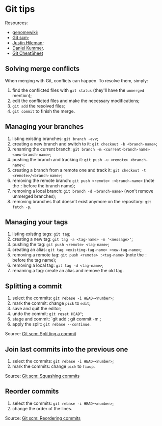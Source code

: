 # Git tips

Resources:

* [genomewiki](http://genomewiki.ucsc.edu/index.php/Resolving_merge_conflicts_in_Git);
* [Git scm](http://git-scm.com/book);
* [Justin Hileman](http://justinhileman.info/article/changing-history/);
* [Daniel Kummer](http://danielkummer.github.io/git-flow-cheatsheet/).
* [Git CheatSheet](http://ndpsoftware.com/git-cheatsheet.html)

## Solving merge conflicts

When merging with Git, conflicts can happen. To resolve them, simply:

1. find the conflicted files with `git status`
   (they'll have the `unmerged` mention);
2. edit the conflicted files and make the necessary modifications;
3. `git add` the resolved files;
4. `git commit` to finish the merge.

## Managing your branches

1. listing existing branches: `git branch -avv`;
2. creating a new branch and switch to it: `git checkout -b <branch-name>`;
3. renaming the current branch: `git branch -m <current-branch-name> <new-branch-name>`;
4. pushing the branch and tracking it: `git push -u <remote> <branch-name>`;
5. creating a branch from a remote one and track it: `git checkout -t <remote>/<branch-name>`;
6. removing the remote branch: `git push <remote> :<branch-name>` (note the `:` before the branch name);
7. removing a local branch: `git branch -d <branch-name>` (won't remove unmerged branches);
8. removing branches that doesn't exist anymore on the repository: `git fetch -p`.

## Managing your tags

1. listing existing tags: `git tag`;
2. creating a new tag: `git tag -a <tag-name> -m '<message>'`;
3. pushing the tag: `git push <remote> <tag-name>`;
4. creating an alias: `git tag <existing-tag-name> <new-tag-name>`;
5. removing a remote tag: `git push <remote> :<tag-name>` (note the `:` before the tag name);
6. removing a local tag: `git tag -d <tag-name>`;
7. renaming a tag: create an alias and remove the old tag.

## Splitting a commit

1. select the commits: `git rebase -i HEAD~<number>`;
2. mark the commit: change `pick` to `edit`;
3. save and quit the editor;
4. undo the commit: `git reset HEAD^`;
5. stage and commit: `git add <file>; git commit -m <message>;
6. apply the split: `git rebase --continue`.
 
Source: [Git scm: Splitting a commit](http://git-scm.com/book/en/Git-Tools-Rewriting-History#Splitting-a-Commit)

## Join last commits into the previous one

1. select the commits: `git rebase -i HEAD~<number>`;
2. mark the commits: change `pick` to `fixup`.

Source: [Git scm: Squashing commits](http://git-scm.com/book/en/Git-Tools-Rewriting-History#Squashing-Commits)

## Reorder commits

1. select the commits: `git rebase -i HEAD~<number>`;
2. change the order of the lines.

Source: [Git scm: Reordering commits](http://git-scm.com/book/en/Git-Tools-Rewriting-History#Reordering-Commits)
